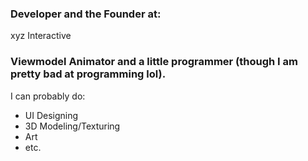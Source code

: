 ### Developer and the Founder at:
xyz Interactive


### Viewmodel Animator and a little programmer (though I am pretty bad at programming lol).
I can probably do:
- UI Designing
- 3D Modeling/Texturing
- Art
- etc.
